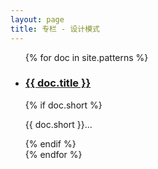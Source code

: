 ```yaml
---
layout: page
title: 专栏 - 设计模式
---
```


<ul class="documents">
{% for doc in site.patterns %}
  <li class="documents__item">
    <div class="document">
      <h3>
        <a href="{{ doc.url }}" target="_blank">
          {{ doc.title }}
        </a>
      </h3>
      {% if doc.short %}
      <p class="Aspergit">{{ doc.short }}...</p>
      {% endif %}
    </div>
  </li>
{% endfor %}
</ul>

